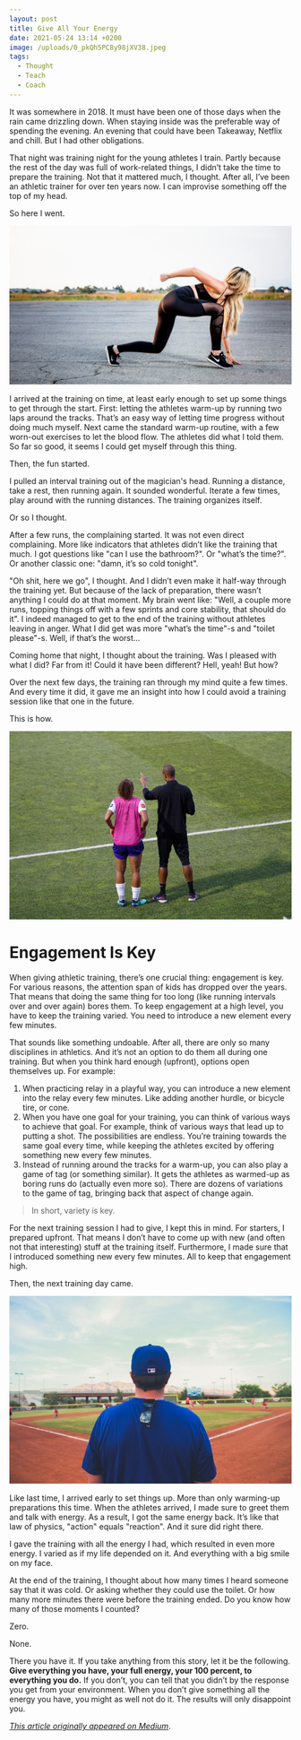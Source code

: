 ```yaml
---
layout: post
title: Give All Your Energy
date: 2021-05-24 13:14 +0200
image: /uploads/0_pkQh5PC8y98jXV38.jpeg
tags:
  - Thought
  - Teach
  - Coach
---
```


It was somewhere in 2018. It must have been one of those days when the rain came drizzling down. When staying inside was the preferable way of spending the evening. An evening that could have been Takeaway, Netflix and chill. But I had other obligations.

That night was training night for the young athletes I train. Partly because the rest of the day was full of work-related things, I didn’t take the time to prepare the training. Not that it mattered much, I thought. After all, I’ve been an athletic trainer for over ten years now. I can improvise something off the top of my head.

So here I went.

![Ready](/uploads/0_pkQh5PC8y98jXV38.jpeg)

I arrived at the training on time, at least early enough to set up some things to get through the start. First: letting the athletes warm-up by running two laps around the tracks. That’s an easy way of letting time progress without doing much myself. Next came the standard warm-up routine, with a few worn-out exercises to let the blood flow. The athletes did what I told them. So far so good, it seems I could get myself through this thing.

Then, the fun started.

I pulled an interval training out of the magician's head. Running a distance, take a rest, then running again. It sounded wonderful. Iterate a few times, play around with the running distances. The training organizes itself.

Or so I thought.

After a few runs, the complaining started. It was not even direct complaining. More like indicators that athletes didn’t like the training that much. I got questions like "can I use the bathroom?". Or "what’s the time?". Or another classic one: "damn, it’s so cold tonight".

"Oh shit, here we go", I thought. And I didn’t even make it half-way through the training yet. But because of the lack of preparation, there wasn’t anything I could do at that moment. My brain went like: "Well, a couple more runs, topping things off with a few sprints and core stability, that should do it". I indeed managed to get to the end of the training without athletes leaving in anger. What I did get was more "what’s the time"-s and "toilet please"-s. Well, if that’s the worst...

Coming home that night, I thought about the training. Was I pleased with what I did? Far from it! Could it have been different? Hell, yeah! But how?

Over the next few days, the training ran through my mind quite a few times. And every time it did, it gave me an insight into how I could avoid a training session like that one in the future.

This is how.

![Coaching](/uploads/0_xd0QnAMQ5us0hibO.jpeg)

# Engagement Is Key
When giving athletic training, there’s one crucial thing: engagement is key. For various reasons, the attention span of kids has dropped over the years. That means that doing the same thing for too long (like running intervals over and over again) bores them. To keep engagement at a high level, you have to keep the training varied. You need to introduce a new element every few minutes.

That sounds like something undoable. After all, there are only so many disciplines in athletics. And it’s not an option to do them all during one training. But when you think hard enough (upfront), options open themselves up. For example:
1. When practicing relay in a playful way, you can introduce a new element into the relay every few minutes. Like adding another hurdle, or bicycle tire, or cone.
2. When you have one goal for your training, you can think of various ways to achieve that goal. For example, think of various ways that lead up to putting a shot. The possibilities are endless. You’re training towards the same goal every time, while keeping the athletes excited by offering something new every few minutes.
3. Instead of running around the tracks for a warm-up, you can also play a game of tag (or something similar). It gets the athletes as warmed-up as boring runs do (actually even more so). There are dozens of variations to the game of tag, bringing back that aspect of change again.

> In short, variety is key.

For the next training session I had to give, I kept this in mind. For starters, I prepared upfront. That means I don’t have to come up with new (and often not that interesting) stuff at the training itself. Furthermore, I made sure that I introduced something new every few minutes. All to keep that engagement high.

Then, the next training day came.

![Baseball](/uploads/0_-hhqSa-F34l-yaN7.jpeg)

Like last time, I arrived early to set things up. More than only warming-up preparations this time. When the athletes arrived, I made sure to greet them and talk with energy. As a result, I got the same energy back. It’s like that law of physics, "action" equals "reaction". And it sure did right there.

I gave the training with all the energy I had, which resulted in even more energy. I varied as if my life depended on it. And everything with a big smile on my face.

At the end of the training, I thought about how many times I heard someone say that it was cold. Or asking whether they could use the toilet. Or how many more minutes there were before the training ended. Do you know how many of those moments I counted?

Zero.

None.

There you have it. If you take anything from this story, let it be the following. **Give everything you have, your full energy, your 100 percent, to everything you do.** If you don’t, you can tell that you didn’t by the response you get from your environment. When you don’t give something all the energy you have, you might as well not do it. The results will only disappoint you.

*[This article originally appeared on Medium](https://medium.com/@yordiverkroost/giving-all-your-energy-everywhere-and-always-is-the-key-to-everyday-success-14bc04c4df65)*.